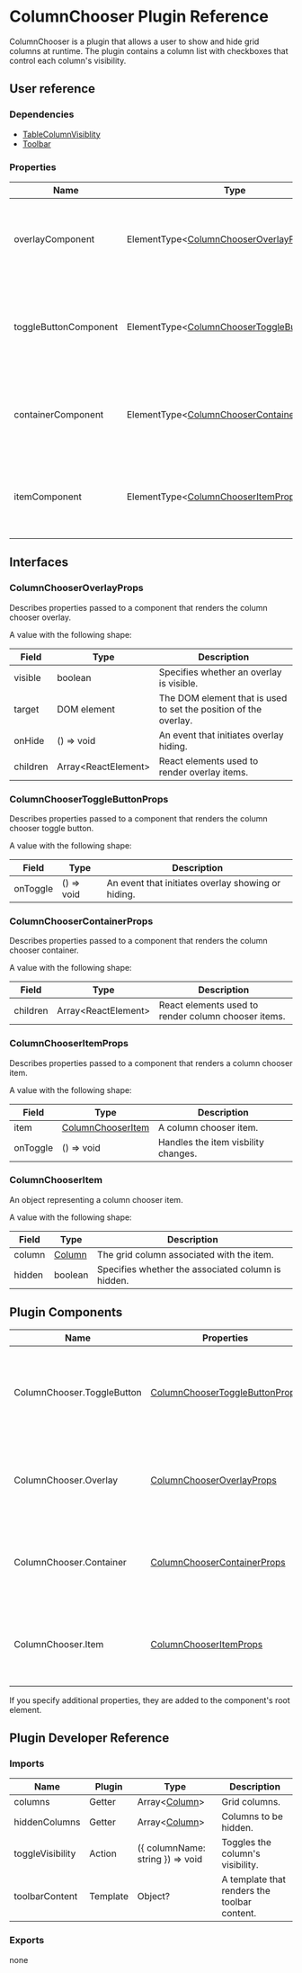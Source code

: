 # ColumnChooser Plugin Reference

ColumnChooser is a plugin that allows a user to show and hide grid columns at runtime. The plugin contains a column list with checkboxes that control each column's visibility.

## User reference

### Dependencies

- [TableColumnVisiblity](table-column-visibility.md)
- [Toolbar](toolbar.md)

### Properties

Name | Type | Default | Description
-----|------|---------|------------
overlayComponent | ElementType&lt;[ColumnChooserOverlayProps](#columnchooseroverlayprops)&gt; | | A component that renders the column chooser overlay.
toggleButtonComponent | ElementType&lt;[ColumnChooserToggleButtonProps](#columnchoosertogglebuttonprops)&gt; | | A component that renders the column chooser toggle button.
containerComponent | ElementType&lt;[ColumnChooserContainerProps](#columnchoosercontainerprops)&gt; | | A component that renders the column chooser container.
itemComponent | ElementType&lt;[ColumnChooserItemProps](#columnchooseritemprops)&gt; | | A component that renders a column chooser item.

## Interfaces

### ColumnChooserOverlayProps

Describes properties passed to a component that renders the column chooser overlay.

A value with the following shape:

Field | Type | Description
------|------|------------
visible | boolean | Specifies whether an overlay is visible.
target | DOM element | The DOM element that is used to set the position of the overlay.
onHide | () => void | An event that initiates overlay hiding.
children | Array&lt;ReactElement&gt; | React elements used to render overlay items.

### ColumnChooserToggleButtonProps

Describes properties passed to a component that renders the column chooser toggle button.

A value with the following shape:

Field | Type | Description
------|------|------------
onToggle | () => void | An event that initiates overlay showing or hiding.

### ColumnChooserContainerProps

Describes properties passed to a component that renders the column chooser container.

A value with the following shape:

Field | Type | Description
------|------|------------
children | Array&lt;ReactElement&gt; | React elements used to render column chooser items.

### ColumnChooserItemProps

Describes properties passed to a component that renders a column chooser item.

A value with the following shape:

Field | Type | Description
------|------|------------
item | [ColumnChooserItem](#columnchooseritem) | A column chooser item.
onToggle | () => void | Handles the item visbility changes.

### ColumnChooserItem

An object representing a column chooser item.

A value with the following shape:

Field | Type | Description
------|------|------------
column | [Column](grid.md#column) | The grid column associated with the item.
hidden | boolean | Specifies whether the associated column is hidden.

## Plugin Components

Name | Properties | Description
-----|------------|------------
ColumnChooser.ToggleButton | [ColumnChooserToggleButtonProps](#columnchoosertogglebuttonprops) | A component that renders the column chooser toggle button.
ColumnChooser.Overlay | [ColumnChooserOverlayProps](#columnchooseroverlayprops) | A component that renders the column chooser overlay.
ColumnChooser.Container | [ColumnChooserContainerProps](#columnchoosercontainerprops) | A component that renders the column chooser container.
ColumnChooser.Item | [ColumnChooserItemProps](#columnchooseritemprops) | A component that renders a column chooser item.

If you specify additional properties, they are added to the component's root element.

## Plugin Developer Reference

### Imports

Name | Plugin | Type | Description
-----|--------|------|------------
columns | Getter | Array&lt;[Column](grid.md#column)&gt; | Grid columns.
hiddenColumns | Getter | Array&lt;[Column](grid.md#column)&gt; | Columns to be hidden.
toggleVisibility | Action | ({ columnName: string }) => void | Toggles the column's visibility.
toolbarContent | Template | Object? | A template that renders the toolbar content.

### Exports

none
